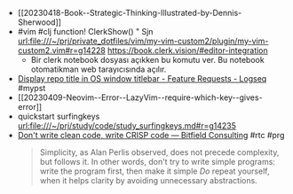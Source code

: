 - [[20230418-Book--Strategic-Thinking-Illustrated-by-Dennis-Sherwood]]
- #vim #clj function! ClerkShow() " Sjn  <url:file:///~/prj/private_dotfiles/vim/my-vim-custom2/plugin/my-vim-custom2.vim#r=g14228>
	https://book.clerk.vision/#editor-integration
	- Bir clerk notebook dosyası açıkken bu komutu ver. Bu notebook otomatikman web tarayıcısında açılır.
- [Display repo title in OS window titlebar - Feature Requests - Logseq](https://discuss.logseq.com/t/display-repo-title-in-os-window-titlebar/16993) #mypst
- [[20230409-Neovim--Error--LazyVim--require-which-key--gives-error]]
- quickstart surfingkeys <url:file:///~/prj/study/code/study_surfingkeys.md#r=g14235>
- [Don't write clean code, write CRISP code — Bitfield Consulting](https://bitfieldconsulting.com/golang/crisp-code) #rtc #prg
	> Simplicity, as Alan Perlis observed, does not precede complexity, but follows it. In other words, don't try to write simple programs: write the program first, then make it simple
	> _Do_ repeat yourself, when it helps clarity by avoiding unnecessary abstractions.

